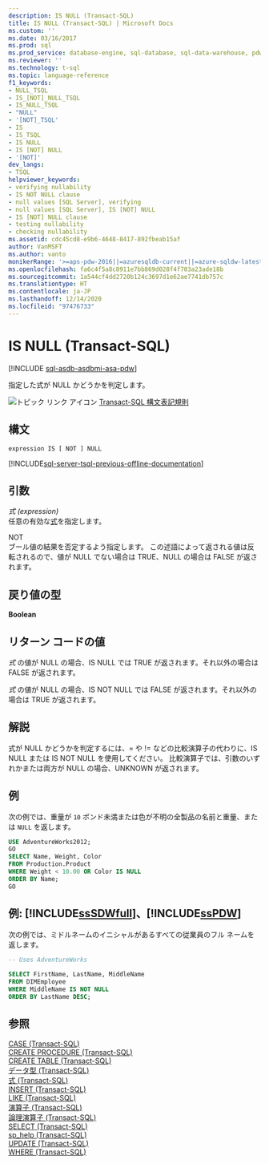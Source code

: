 ```yaml
---
description: IS NULL (Transact-SQL)
title: IS NULL (Transact-SQL) | Microsoft Docs
ms.custom: ''
ms.date: 03/16/2017
ms.prod: sql
ms.prod_service: database-engine, sql-database, sql-data-warehouse, pdw
ms.reviewer: ''
ms.technology: t-sql
ms.topic: language-reference
f1_keywords:
- NULL_TSQL
- IS_[NOT]_NULL_TSQL
- IS_NULL_TSQL
- "NULL"
- '[NOT]_TSQL'
- IS
- IS_TSQL
- IS NULL
- IS [NOT] NULL
- '[NOT]'
dev_langs:
- TSQL
helpviewer_keywords:
- verifying nullability
- IS NOT NULL clause
- null values [SQL Server], verifying
- null values [SQL Server], IS [NOT] NULL
- IS [NOT] NULL clause
- testing nullability
- checking nullability
ms.assetid: cdc45cd8-e9b6-4648-8417-892fbeab15af
author: VanMSFT
ms.author: vanto
monikerRange: '>=aps-pdw-2016||=azuresqldb-current||=azure-sqldw-latest||>=sql-server-2016||>=sql-server-linux-2017||=azuresqldb-mi-current'
ms.openlocfilehash: fa6c4f5a8c8911e7bb869d028f4f703a23ade18b
ms.sourcegitcommit: 1a544cf4dd2720b124c3697d1e62ae7741db757c
ms.translationtype: HT
ms.contentlocale: ja-JP
ms.lasthandoff: 12/14/2020
ms.locfileid: "97476733"
---
```

# <a name="is-null-transact-sql"></a>IS NULL (Transact-SQL)
[!INCLUDE [sql-asdb-asdbmi-asa-pdw](../../includes/applies-to-version/sql-asdb-asdbmi-asa-pdw.md)]

  指定した式が NULL かどうかを判定します。  
  
 ![トピック リンク アイコン](../../database-engine/configure-windows/media/topic-link.gif "トピック リンク アイコン") [Transact-SQL 構文表記規則](../../t-sql/language-elements/transact-sql-syntax-conventions-transact-sql.md)  
  
## <a name="syntax"></a>構文  
  
```syntaxsql
expression IS [ NOT ] NULL  
```  
  
[!INCLUDE[sql-server-tsql-previous-offline-documentation](../../includes/sql-server-tsql-previous-offline-documentation.md)]

## <a name="arguments"></a>引数
 *式 (expression)*  
 任意の有効な[式](../../t-sql/language-elements/expressions-transact-sql.md)を指定します。  
  
 NOT  
 ブール値の結果を否定するよう指定します。 この述語によって返される値は反転されるので、値が NULL でない場合は TRUE、NULL の場合は FALSE が返されます。  
  
## <a name="result-types"></a>戻り値の型  
 **Boolean**  
  
## <a name="return-code-values"></a>リターン コードの値  
 *式* の値が NULL の場合、IS NULL では TRUE が返されます。それ以外の場合は FALSE が返されます。  
  
 *式* の値が NULL の場合、IS NOT NULL では FALSE が返されます。それ以外の場合は TRUE が返されます。  
  
## <a name="remarks"></a>解説  
 式が NULL かどうかを判定するには、= や != などの比較演算子の代わりに、IS NULL または IS NOT NULL を使用してください。 比較演算子では、引数のいずれかまたは両方が NULL の場合、UNKNOWN が返されます。  
  
## <a name="examples"></a>例  
 次の例では、重量が `10` ポンド未満または色が不明の全製品の名前と重量、または `NULL` を返します。  
  
```sql
USE AdventureWorks2012;  
GO  
SELECT Name, Weight, Color  
FROM Production.Product  
WHERE Weight < 10.00 OR Color IS NULL  
ORDER BY Name;  
GO  
```  
  
## <a name="examples-sssdwfull-and-sspdw"></a>例: [!INCLUDE[ssSDWfull](../../includes/sssdwfull-md.md)]、[!INCLUDE[ssPDW](../../includes/sspdw-md.md)]  
 次の例では、ミドルネームのイニシャルがあるすべての従業員のフル ネームを返します。  
  
```sql
-- Uses AdventureWorks  
  
SELECT FirstName, LastName, MiddleName  
FROM DIMEmployee  
WHERE MiddleName IS NOT NULL  
ORDER BY LastName DESC;  
```  
  
## <a name="see-also"></a>参照  
 [CASE &#40;Transact-SQL&#41;](../../t-sql/language-elements/case-transact-sql.md)   
 [CREATE PROCEDURE &#40;Transact-SQL&#41;](../../t-sql/statements/create-procedure-transact-sql.md)   
 [CREATE TABLE &#40;Transact-SQL&#41;](../../t-sql/statements/create-table-transact-sql.md)   
 [データ型 &#40;Transact-SQL&#41;](../../t-sql/data-types/data-types-transact-sql.md)   
 [式 &#40;Transact-SQL&#41;](../../t-sql/language-elements/expressions-transact-sql.md)   
 [INSERT &#40;Transact-SQL&#41;](../../t-sql/statements/insert-transact-sql.md)   
 [LIKE &#40;Transact-SQL&#41;](../../t-sql/language-elements/like-transact-sql.md)   
 [演算子 &#40;Transact-SQL&#41;](../../t-sql/language-elements/operators-transact-sql.md)   
 [論理演算子 &#40;Transact-SQL&#41;](../../t-sql/language-elements/logical-operators-transact-sql.md)   
 [SELECT &#40;Transact-SQL&#41;](../../t-sql/queries/select-transact-sql.md)   
 [sp_help &#40;Transact-SQL&#41;](../../relational-databases/system-stored-procedures/sp-help-transact-sql.md)   
 [UPDATE &#40;Transact-SQL&#41;](../../t-sql/queries/update-transact-sql.md)   
 [WHERE &#40;Transact-SQL&#41;](../../t-sql/queries/where-transact-sql.md)  
  
  

